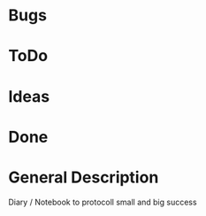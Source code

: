 ﻿# Bugs

# ToDo

# Ideas

# Done

# General Description
Diary / Notebook to protocoll small and big success